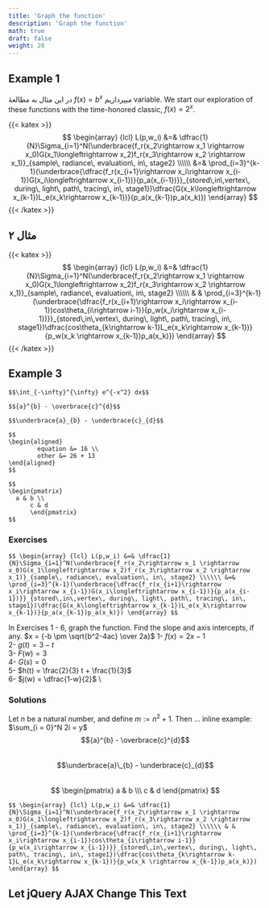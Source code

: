```yaml
---
title: 'Graph the function'
description: 'Graph the function'
math: true
draft: false
weight: 20
---
```

 
## Example 1

در این مثال به مطالعهٔ
 $f(x) = b^{x}$ 
میپردازیم variable.  We start our exploration of these functions with the time-honored classic,  $f(x) = 2^{x}$.  

{{< katex >}}
$$ \begin{array} {lcl} L(p,w_i) &=& \dfrac{1}{N}\Sigma_{i=1}^N(\underbrace{f_r(x_2\rightarrow x_1 \rightarrow x_0)G(x_1\longleftrightarrow x_2)f_r(x_3\rightarrow x_2 \rightarrow x_1)}_{sample\, radiance\, evaluation\, in\, stage2} \\\\\\ &=& \prod_{i=3}^{k-1}(\underbrace{\dfrac{f_r(x_{i+1}\rightarrow x_i\rightarrow x_{i-1})G(x_i\longleftrightarrow x_{i-1})}{p_a(x_{i-1})}}_{stored\,in\,vertex\, during\, light\, path\, tracing\, in\, stage1})\dfrac{G(x_k\longleftrightarrow x_{k-1})L_e(x_k\rightarrow x_{k-1})}{p_a(x_{k-1})p_a(x_k)}) \end{array} $$
{{< /katex >}}

## مثال ۲

{{< katex >}}
$$ \begin{array} {lcl} L(p,w_i) &=& \dfrac{1}{N}\Sigma_{i=1}^N(\underbrace{f_r(x_2\rightarrow x_1 \rightarrow x_0)G(x_1\longleftrightarrow x_2)f_r(x_3\rightarrow x_2 \rightarrow x_1)}_{sample\, radiance\, evaluation\, in\, stage2} \\\\\\ & & \prod_{i=3}^{k-1}(\underbrace{\dfrac{f_r(x_{i+1}\rightarrow x_i\rightarrow x_{i-1})cos\theta_{i\rightarrow i-1}}{p_w(x_i\rightarrow x_{i-1})}}_{stored\,in\,vertex\, during\, light\, path\, tracing\, in\, stage1})\dfrac{cos\theta_{k\rightarrow k-1}L_e(x_k\rightarrow x_{k-1})}{p_w(x_k \rightarrow x_{k-1})p_a(x_k)}) \end{array} $$
{{< /katex >}}

## Example 3

```katex
$$\int_{-\infty}^{\infty} e^{-x^2} dx$$

$${a}^{b} - \overbrace{c}^{d}$$

$$\underbrace{a}_{b} - \underbrace{c}_{d}$$

$$
\begin{aligned}
        equation &= 16 \\
        other &= 26 + 13
\end{aligned}
$$

$$
\begin{pmatrix}
  a & b \\
      c & d
      \end{pmatrix}
$$
```

### Exercises

```katex
$$ \begin{array} {lcl} L(p,w_i) &=& \dfrac{1}{N}\Sigma_{i=1}^N(\underbrace{f_r(x_2\rightarrow x_1 \rightarrow x_0)G(x_1\longleftrightarrow x_2)f_r(x_3\rightarrow x_2 \rightarrow x_1)}_{sample\, radiance\, evaluation\, in\, stage2} \\\\\\ &=& \prod_{i=3}^{k-1}(\underbrace{\dfrac{f_r(x_{i+1}\rightarrow x_i\rightarrow x_{i-1})G(x_i\longleftrightarrow x_{i-1})}{p_a(x_{i-1})}}_{stored\,in\,vertex\, during\, light\, path\, tracing\, in\, stage1})\dfrac{G(x_k\longleftrightarrow x_{k-1})L_e(x_k\rightarrow x_{k-1})}{p_a(x_{k-1})p_a(x_k)}) \end{array} $$
```

In Exercises 1 - 6, graph the function.  Find the slope and  axis intercepts, if any.
$x = {-b \pm \sqrt{b^2-4ac} \over 2a}$
1- $f(x) = 2x - 1$ \
2- $g(t) = 3 - t$ \
3- $F(w) = 3$ \
4- $G(s) = 0$ \
5- $h(t) = \frac{2}{3} t + \frac{1}{3}$ \
6- $j(w) = \dfrac{1-w}{2}$  \

### Solutions
Let $n$ be a natural number, and define $m := n^2 + 1$. Then ...
inline example: $\sum_{i = 0}^N 2i = y$ <!-- works -->
$${a}^{b} - \overbrace{c}^{d}$$ \
$$\underbrace{a}\_{b} - \underbrace{c}_{d}$$  
$$ 
\begin{pmatrix}
  a & b \\\
      c & d
      \end{pmatrix}
$$ 


```katex
$$ \begin{array} {lcl} L(p,w_i) &=& \dfrac{1}{N}\Sigma_{i=1}^N(\underbrace{f_r(x_2\rightarrow x_1 \rightarrow x_0)G(x_1\longleftrightarrow x_2)f_r(x_3\rightarrow x_2 \rightarrow x_1)}_{sample\, radiance\, evaluation\, in\, stage2} \\\\\\ & & \prod_{i=3}^{k-1}(\underbrace{\dfrac{f_r(x_{i+1}\rightarrow x_i\rightarrow x_{i-1})cos\theta_{i\rightarrow i-1}}{p_w(x_i\rightarrow x_{i-1})}}_{stored\,in\,vertex\, during\, light\, path\, tracing\, in\, stage1})\dfrac{cos\theta_{k\rightarrow k-1}L_e(x_k\rightarrow x_{k-1})}{p_w(x_k \rightarrow x_{k-1})p_a(x_k)}) \end{array} $$
```







<div id="div1"><h2>Let jQuery AJAX Change This Text</h2></div>




<script src="https://ajax.googleapis.com/ajax/libs/jquery/3.7.1/jquery.min.js"></script>
